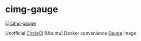 # cimg-gauge

[![cimg-gauge](https://circleci.com/gh/agilepathway/cimg-gauge.svg?style=svg)](https://circleci.com/gh/agilepathway/cimg-gauge)

Unofficial [CircleCI](https://circleci.com/) (Ubuntu) Docker convenience [Gauge](https://gauge.org/) image

